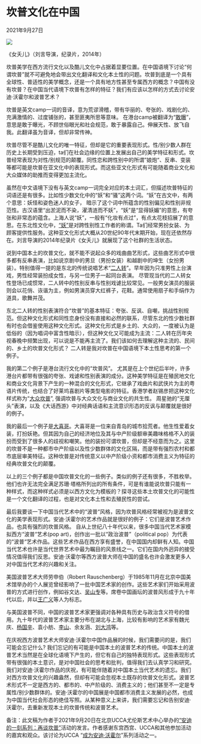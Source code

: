 # 坎普文化在中国

2021年9月27日

![](https://www.chinaindiefilm.org/wp-content/uploads/2021/09/p2325339042.jpg)

《女夭儿》（刘言导演，纪录片，2014年）

坎普美学在西方流行文化以及酷儿文化中占据着显要位置。在中国语境下讨论“何谓坎普”就不可避免地会带出文化翻译和文化本土性的问题。坎普到底是一个具有全球性、普适性的美学概念，还是一个具有地方性甚至专属西方的概念？中国有没有坎普？在中国当代语境下坎普有怎样的特征？我们有应该以怎样的方式去讨论安迪·沃霍尔和波普艺术？

坎普是英文camp一词的音译，意为荒谬滑稽，带有华丽的、夸张的、戏剧化的、充满激情的、过度铺张的，甚至匪夷所思等意味。 在港台camp被翻译为“[敢曝](https://shihparis.com/2019/07/12/campgayhistory/)”，意思是敢于曝光，不顾世俗眼光和社会规范，敢于暴露自己。伸展天性、放飞自我。此翻译虽为音译，但却非常传神。

坎普尽管不是酷儿文化的唯一特征，但却是它的重要表现形式。性/别少数人群在历史上长期受到压迫，ta们在社会边缘的位置上发展出自己的美学特征和形式。坎普经常表现为对性/别规范的颠覆。同性恋和跨性别中的所谓”娘炮“、反串、变装等都可能是坎普在亚文化中的表现形式。而这些亚文化形式有可能随着商业文化和大众媒体的助推而变得更加主流化。

虽然在中文语境下没有与英文camp一词完全对应的本土词汇，但描述坎普特征的词语还是有很多。比如性少数文化中的“妖”和“骚”这两个词。“妖”在古文中，有两个意思：妖怪和姿色迷人的女子， 暗示了这个词中所蕴含的性别偏见和性别非规范性。古汉语里“出淤泥而不染，濯清涟而不妖”，“妖”是“显得妖媚”的意思，有夸张和非常态的蕴含。上海人说“妖”，一般有“化妆有点过”，有点太花枝招展了的意思。在东北性文化中，[“妖”](https://cn.womany.net/read/article/14859)是对跨性别性工作者的称谓。Ta们经常男扮女装、为顾客提供性服务。这种亚文化形式大概从20世纪90年代末期开始，现在还依然存在。刘言导演的2014年纪录片《女夭儿》就展现了这个社群的生活状态。

说到中国本土的坎普文化，就不能不说起众多的戏曲曲艺形式，这些曲艺形式中很多都有反串表演，比如说京剧中的男旦（男扮女装）和越剧中的坤生（女扮男装）。特别值得一提的是东北的传统说唱艺术“[二人转](https://www.bilibili.com/video/BV1qA411i7uJ/)”。早年因为只准男性上台演戏，男性经常装扮成女性，与另一位男子一起同台表演。 尽管现当代的二人转女性登场已成惯常，二人转中的性别反串与性别戏谑比较常见。一般男女演员的服装则会以花俏、诙谐为主，例如男演员穿大红裤子，花鞋。通常使用扇子和手绢作为道具，歌舞并茂。

东北二人转的性别表演符合“坎普”的基本特征：夸张、反讽、自嘲，挑战性别规范。但这种文化形式和同性恋身份没有直接和必然的联系，尽管东北的性少数社群有时也会借鉴使用这种文化形式。这种文化形式是乡土的、大众的，一度被认为是低俗的（因为唱词中富含性暗示），但这种文化又可能成为主流：二人转在历年央视春晚中频繁出现，可以说是不能再主流了。我们该如何去理解这种主流的、民间的、乡土的坎普文化形式？ 二人转是我对坎普在中国语境下本土性思考的第一个例子。

我的第二个例子是港台流行文化中的“坎普风”。 尤其是在上个世纪后半叶，许多港台片都带有很强的夸张、戏谑和性别表演的成分。这种美学特征是在殖民地文化和商业文化背景下产生的一种混合的文化形式，它继承了戏曲片和武侠片为主的粤语片传统，也结合了好莱坞喜剧片等类型电影的特征。香港学者赵锡彦把这种文化样式称为“[大众坎普](https://www.aup.nl/en/book/9789462988033/queer-representations-in-chinese-language-film-and-the-cultural-landscape)”, 强调坎普与大众文化与商业文化的共生性。 周星驰的“无厘头”表演，以及《大话西游》中对经典话语和主流意识形态的反讽与颠覆就是很好的例子。

我的最后一个例子是[大喜哥](https://www.youtube.com/watch?v=ERXJwvqw-YA)。大喜哥是一位来自青岛的城市拾荒者。他生性爱着女装，打扮妖艳。但其因为自己的经济地位及其与中产阶级额审美趣味格格不入的装扮而受到了很多人的歧视和嘲笑。他的装扮可谓坎普，但却是不经意而为之。这里的坎普不是一种都市中产阶级以及性少数群体的文化区隔，而是带有强烈农村和都市底层审美特征。这种坎普是对传统意义以中产阶级小资和都市消费主义为特征的经典坎普文化的颠覆。

以上的三个例子都是中国坎普文化的一些例子。类似的例子还有很多，不胜枚举。他们也许无法完全满足苏珊·塔格所列出的所有条件，可是有谁能说坎普只能有一种样式，而这种样式必须是以西方文化为模板的？探寻这些本土坎普文化的可能性是一个文化翻译的过程，也是对文化本土性和去殖民性的尝试。

最后我要谈一下中国当代艺术中的“波普“风格，因为坎普风格经常被视为是波普文化的美学表现形式。安迪·沃霍尔的艺术作品就是很好的例子：它们是波普艺术作品，也具有强烈的坎普风格。 自从上世纪八十年代以来，很多中国当代艺术家模拟西方“波普“艺术(pop art)，创作出一批以“政治波普”（political pop）为代表的“波普“艺术作品。这些艺术作品在西方享有盛誉，在中国国内却鲜有人知。中国当代艺术也许是当代世界艺术中最为瞩目的风景线之一。它们在国内外迥异的接受情况值得我们反思。安迪·沃霍尔等西方波普大师在中国的盛名也许会激发更多人对中国当代艺术的兴趣和关注。

美国波普艺术大师劳申伯（Robert Rauschenberg）于1985年11月在北京中国美术馆举办的个人展览曾经影响了一批中国艺术家的创作。这些艺术家们开始采用波普的方式进行创作，例如谷文达、[吴山专](https://baike.baidu.com/item/%E5%90%B4%E5%B1%B1%E4%B8%93)等。席卷中国画坛的波普风形成于九十年代以后，并以[王广义](https://baike.baidu.com/item/%E7%8E%8B%E5%B9%BF%E4%B9%89)等人为标志。

与美国波普不同，中国的波普艺术家更强调对各种具有历史与政治含义符号的借用。九十年代的波普艺术家主要分布在湖北与上海，比较有影响的艺术家有魏光庆、[杨国辛](https://baike.baidu.com/item/%E6%9D%A8%E5%9B%BD%E8%BE%9B)、袁小舫、[李山](https://baike.baidu.com/item/%E6%9D%8E%E5%B1%B1)、余友涵、[刘大鸿](https://baike.baidu.com/item/%E5%88%98%E5%A4%A7%E9%B8%BF)等。

在庆祝西方波普艺术大师安迪·沃霍尔中国作品展的时候，我们需要问的是，我们可能会忘记什么? 我们忘记的有可能是中国本土的波普艺术的传统。中国本土的波普艺术当然是在全球化语境下产生的，但它有自己的独特表现形式。这些表现形式带有很强的本土意识，是对中国社会的思考和批判，值得我们去认真学习和研究。我们对安迪·沃霍尔作品的庆祝，有可能伴随着对中国本土当代艺术的遗忘。我们对西方坎普文化的兴趣盎然，但却有可能会忽视本土既存的坎普文化形式。波普艺术形式不一定是西方的、都市的、中产阶级的、消费主义的；他们甚至不一定是专属性/别少数群体的。安迪·沃霍尔的中国展是中国都市消费主义发展的必然，也成为中国当代社会形态的绝佳写照。从某种意义上来讲，我们需要忘记和告别安迪·沃霍尔，去重新发现本土的坎普传统和波普艺术。

备注：此文稿为作者于2021年9月20日在北京UCCA尤伦斯艺术中心举办的[“安迪的一刻系列：再谈坎普”](https://mp.weixin.qq.com/s/C40Q7Wi7s8R_bIPkfQgUgg)活动的发言。作者感谢东宫西宫、UCCA和其他参加活动的嘉宾和观众。该讨论为UCCA “[成为安迪·沃霍尔](https://ucca.org.cn/exhibition/andy-warhol/)”系列活动之一。